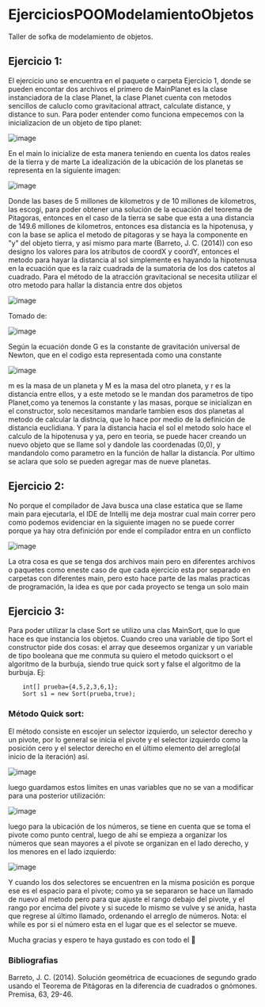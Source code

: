 # EjerciciosPOOModelamientoObjetos
Taller de sofka de modelamiento de objetos.
## Ejercicio 1:
El ejercicio uno se encuentra en el paquete o carpeta Ejercicio 1, donde se pueden encontar dos archivos
el primero de MainPlanet es la clase instanciadora de la clase Planet, la clase Planet cuenta con metodos sencillos
de caluclo como gravitacional attract, calculate distance, y distance to sun. Para poder entender como funciona empecemos
con la inicializacion de un objeto de tipo planet:

![image](https://user-images.githubusercontent.com/113210248/198083504-0d7f4497-4402-4ded-80f6-150456132195.png)

En el main lo inicialize de esta manera teniendo en cuenta los datos reales de la tierra y de marte
La idealización de la ubicación de los planetas se representa en la siguiente imagen:

![image](https://user-images.githubusercontent.com/113210248/198122129-eeb8e947-c442-4a6f-8acc-aeff59116c59.png)

Donde las bases de 5 millones de kilometros y de 10 millones de kilometros, las escogi, para poder obtener una solución
de la ecuación del teorema de Pitagoras, entonces en el caso de la tierra se sabe que esta a una distancia de 149.6 
millones de kilometros, entonces esa distancia es la hipotenusa, y con la base se aplica el metodo de pitagoras
y se haya la componente en "y" del objeto tierra, y así mismo para marte (Barreto, J. C. (2014))
con eso designo los valores para los atributos de coordX y coordY, entonces el metodo para hayar la distancia
al sol simplemente es hayando la hipotenusa en la ecuación que es la raiz cuadrada de la sumatoria de los dos
catetos al cuadrado.
Para el método de la atracción gravitacional se necesita utilizar el otro metodo para hallar la distancia entre dos objetos

![image](https://user-images.githubusercontent.com/113210248/198124595-65d55ff0-f0d7-48b0-b379-fe20084aaff9.png)

Tomado de:

![image](https://user-images.githubusercontent.com/113210248/198125365-ce5b58a9-21f3-4fc6-b912-626e5a170f07.png)

Según la ecuación donde G es la constante de gravitación universal de Newton, que en el codigo esta representada como una constante

![image](https://user-images.githubusercontent.com/113210248/198126018-fb7897dc-dab0-43a7-b225-10b37d2923de.png)

m es la masa de un planeta y M es la masa del otro planeta, y r es la distancia entre ellos, y a este metodo se le mandan dos parametros
de tipo Planet,como ya tenemos la constante y las masas, porque se inicializan en el constructor, solo necesitamos mandarle tambien
esos dos planetas al metodo de calcular la distncia, que lo hace por medio de la definición de distancia euclidiana.
Y para la distancia hacia el sol el metodo solo hace el calculo de la hipotenusa y ya, pero en teoria, se puede hacer creando un nuevo objeto
que se llame sol y dandole las coordenadas (0,0), y mandandolo como parametro en la función de hallar la distancía.
Por ultimo se aclara que solo se pueden agregar mas de nueve planetas.

## Ejercicio 2:
No porque el compilador de Java busca una clase estatica que se llame main para ejecutarla, el IDE de Intellij me deja mostrar cual main correr
pero como podemos evidenciar en la siguiente imagen no se puede correr porque ya hay otra definición por ende el compilador entra en un conflicto

![image](https://user-images.githubusercontent.com/113210248/198129319-d6283c0e-eb3c-4deb-8e52-d5fb883a166a.png)

La otra cosa es que se tenga dos archivos main pero en diferentes archivos o paquetes como eneste caso de que cada ejercicio esta por separado en carpetas
con diferentes main, pero esto hace parte de las malas practicas de programación, la idea es que por cada proyecto se tenga un solo main

## Ejercicio 3:
Para poder utilizar la clase Sort se utilizo una clas MainSort, que lo que hace es que instancia los objetos.
Cuando creo una variable de tipo Sort el constructor pide dos cosas: el array que deseemos organizar y un variable
de tipo booleana que me conmuta su quiero el metodo quicksort o el algoritmo de la burbuja, siendo true quick sort y false
el algoritmo de la burbuja.
Ej:

        int[] prueba={4,5,2,3,6,1};
        Sort s1 = new Sort(prueba,true);
        
        
### Método Quick sort:
El método consiste en escojer un selector izquierdo, un selector derecho y un pivote, por lo general se inicia el pivote y el selector izquierdo
como la posición cero y el selector derecho en el último elemento del arreglo(al inicio de la iteración) así.

![image](https://user-images.githubusercontent.com/113210248/198739732-b8541d42-ee61-4d70-a6cd-e86161b7d125.png)

luego guardamos estos límites en unas variables que no se van a modificar para una posterior utilización:

![image](https://user-images.githubusercontent.com/113210248/198739909-b386d45d-2e64-4596-bcd4-607b523a5580.png)

luego para la ubicación de los números, se tiene en cuenta que se toma el pivote como punto central, luego de ahí se empieza a organizar los números que
sean mayores a el pivote se organizan en el lado derecho, y los menores en el lado izquierdo:

![image](https://user-images.githubusercontent.com/113210248/198740287-c7e55b5b-52d8-4e4b-aec3-14923af5ace7.png)

 Y cuando los dos selectores se encuentren en la misma posición es porque ese es el espacio para el pivote; como ya
 se separaron se hace un llamado de nuevo al metodo pero para que ajuste el rango debajo del pivote, y el rango por encima del pivote
 y si sucede lo mismo se vulve y se anida, hasta que regrese al último llamado, ordenando el arreglo de números.
Nota: el while es por si el número esta en el lugar que es el selector se mueve.











Mucha gracias y espero te haya gustado es con todo el  💖

### Bibliografias
Barreto, J. C. (2014). Solución geométrica de ecuaciones de segundo grado usando el Teorema de Pitágoras en la diferencia de cuadrados o gnómones. Premisa, 63, 29-46.
